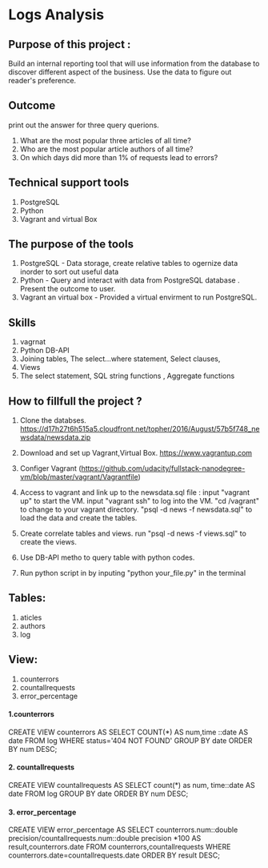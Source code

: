 
# Logs Analysis


## Purpose of this project : 
Build an internal reporting tool that will use information from the database to discover different aspect of the business. Use the data to figure out reader's preference. 


## Outcome 
print out the answer for three query querions. 
1. What are the most popular three articles of all time? 
2. Who are the most popular article authors of all time?
3. On which days did more than 1% of requests lead to errors?



## Technical support tools
1. PostgreSQL
2. Python 
3. Vagrant and virtual Box 



## The purpose of the tools
1. PostgreSQL - Data storage, create relative tables to ogernize data inorder to sort out useful data
2. Python - Query and interact with data from PostgreSQL database . Present the outcome to user.
3. Vagrant an virtual box - Provided a virtual envirment to run PostgreSQL. 


## Skills
1. vagrnat
2. Python DB-API 
3. Joining tables, The select...where statement, Select clauses,
4. Views
5. The select statement, SQL string functions , Aggregate functions



## How to fillfull the project ?
1. Clone the databses.
https://d17h27t6h515a5.cloudfront.net/topher/2016/August/57b5f748_newsdata/newsdata.zip

2. Download and set up Vagrant,Virtual Box. 
https://www.vagrantup.com

3. Configer Vagrant 
(https://github.com/udacity/fullstack-nanodegree-vm/blob/master/vagrant/Vagrantfile)

4. Access to vagrant and link up to the newsdata.sql file :
input "vagrant up" to start the VM.
input "vagrant ssh" to log into the VM.
"cd /vagrant" to change to your vagrant directory.
"psql -d news -f newsdata.sql" to load the data and create the tables.

5. Create correlate tables and views.
run "psql -d news -f views.sql" to create the views.

6. Use DB-API metho to query table with python codes.

7. Run python script in by inputing "python your_file.py" in the terminal 



## Tables:
1. aticles
2. authors
3. log


## View:
1. counterrors
2. countallrequests
3. error_percentage

#### 1.counterrors 

 CREATE VIEW counterrors AS 
 SELECT COUNT(*) 
 AS num,time ::date AS date
 FROM log
 WHERE status='404 NOT FOUND' 
 GROUP BY date 
 ORDER BY num DESC;
  
#### 2. countallrequests
 CREATE VIEW countallrequests AS
 SELECT count(*) as num, time::date AS date
 FROM log
 GROUP BY date
 ORDER BY num DESC;
 
#### 3. error_percentage
 CREATE VIEW error_percentage AS 
 SELECT counterrors.num::double precision/countallrequests.num::double precision *100 
 AS result,counterrors.date 
 FROM counterrors,countallrequests 
 WHERE counterrors.date=countallrequests.date 
 ORDER BY result DESC;
	









